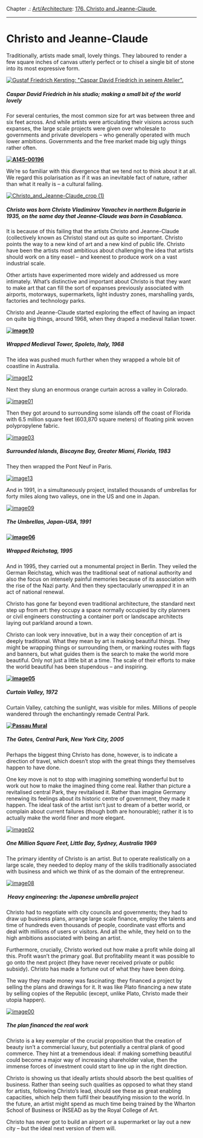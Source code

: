 Chapter .: [Art/Architecture](https://www.theschooloflife.com/thebookoflife/category/leisure/artarchitecture/): [176. Christo and Jeanne-Claude ](https://www.theschooloflife.com/thebookoflife/the-great-artists-christo-and-jeanne-claude/)

* * *

# Christo and Jeanne-Claude&nbsp;

Traditionally, artists made small, lovely things. They laboured to render a few square inches of canvas utterly perfect or to chisel a single bit of stone into its most expressive form.

[![Gustaf Friedrich Kersting: "Caspar David Friedrich in seinem Atelier".](https://www.theschooloflife.com/thebookoflife/wp-content/uploads/2014/10/Georg_Friedrich_Kersting_002.jpg)](http://www.thebookoflife.org/wp-content/uploads/2014/10/Georg_Friedrich_Kersting_002.jpg)

##### Caspar David Friedrich in his studio; making a small bit of the world lovely

For several centuries, the most common size for art was between three and six feet across. And while artists were articulating their visions across such expanses, the large scale projects were given over wholesale to governments and private developers – who generally operated with much lower ambitions. Governments and the free market made big ugly things rather often.

**[![A145-00196](https://www.theschooloflife.com/thebookoflife/wp-content/uploads/2014/10/A145-00196_Aerial_view_north_east_of_Westway_Sports_Centre_A40_West_Cross_Route_industrial_buildings_residentia.jpg)](http://www.thebookoflife.org/wp-content/uploads/2014/10/A145-00196_Aerial_view_north_east_of_Westway_Sports_Centre_A40_West_Cross_Route_industrial_buildings_residentia.jpg)**

We’re so familiar with this divergence that we tend not to think about it at all. We regard this polarisation as if it was an inevitable fact of nature, rather than what it really is – a cultural failing.

[![Christo_and_Jeanne-Claude_crop (1)](https://www.theschooloflife.com/thebookoflife/wp-content/uploads/2014/10/Christo_and_Jeanne-Claude_crop-1.jpg)](http://www.thebookoflife.org/wp-content/uploads/2014/10/Christo_and_Jeanne-Claude_crop-1.jpg)

##### Christo was born Christo Vladimirov Yavachev in northern Bulgaria in 1935, on the same day that&nbsp;Jeanne-Claude was born in Casablanca.

It is because of this failing that the artists Christo and Jeanne-Claude (collectively known as Christo) stand out as quite so important. Christo points the way to a new kind of art and a new kind of public life. Christo have been the artists most ambitious about challenging the idea that artists should work on a tiny easel – and keenest to produce work on a vast industrial scale.

Other artists have experimented more widely and addressed us more intimately. What’s distinctive and important about Christo is that they want to make art that can fill the sort of expanses previously associated with airports, motorways, supermarkets, light industry zones, marshalling yards, factories and technology parks.

Christo and Jeanne-Claude started exploring the effect of having an impact on quite big things, around 1968, when they draped a medieval Italian tower.

**[![image10](https://www.theschooloflife.com/thebookoflife/wp-content/uploads/2014/10/image10.jpg)](http://www.thebookoflife.org/wp-content/uploads/2014/10/image10.jpg)**

##### Wrapped Medieval Tower, Spoleto, Italy, 1968

The idea was pushed much further when they wrapped a whole bit of coastline in Australia.

[![image12](https://www.theschooloflife.com/thebookoflife/wp-content/uploads/2014/10/image12.png)](http://www.thebookoflife.org/wp-content/uploads/2014/10/image12.png)

Next they slung an enormous orange curtain across a valley in Colorado.

[![image01](https://www.theschooloflife.com/thebookoflife/wp-content/uploads/2014/10/image01.png)](http://www.thebookoflife.org/wp-content/uploads/2014/10/image01.png)

Then they got around to surrounding some islands off the coast of Florida with 6.5 million square feet (603,870 square meters) of floating pink woven polypropylene fabric.

[![image03](https://www.theschooloflife.com/thebookoflife/wp-content/uploads/2014/10/image03.png)](http://www.thebookoflife.org/wp-content/uploads/2014/10/image03.png)

##### Surrounded Islands, Biscayne Bay, Greater Miami, Florida, 1983

They then wrapped the Pont Neuf in Paris.

[![image13](https://www.theschooloflife.com/thebookoflife/wp-content/uploads/2014/10/image13.png)](http://www.thebookoflife.org/wp-content/uploads/2014/10/image13.png)

And in 1991, in a simultaneously project, installed thousands of umbrellas for forty miles along two valleys, one in the US and one in Japan. &nbsp;

[![image09](https://www.theschooloflife.com/thebookoflife/wp-content/uploads/2014/10/image09.jpg)](http://www.thebookoflife.org/wp-content/uploads/2014/10/image09.jpg)

##### The Umbrellas, Japan-USA, 1991

**[![image06](https://www.theschooloflife.com/thebookoflife/wp-content/uploads/2014/10/image06.jpg)](http://www.thebookoflife.org/wp-content/uploads/2014/10/image06.jpg)**

##### Wrapped Reichstag, 1995

And in 1995, they carried out a monumental project in Berlin. They veiled the German Reichstag, which was the traditional seat of national authority and also the focus on intensely painful memories because of its association with the rise of the Nazi party. And then they spectacularly _unwrapped_ it in an act of national renewal.

Christo has gone far beyond even traditional architecture, the standard next step up from art: they occupy a space normally occupied by city planners or civil engineers constructing a container port or landscape architects laying out parkland around a town.

Christo can look very innovative, but in a way their conception of art is deeply traditional. What they mean by art is making beautiful things. They might be wrapping things or surrounding them, or marking routes with flags and banners, but what guides them is the search to make the world more beautiful. Only not just a little bit at a time. The scale of their efforts to make the world beautiful has been stupendous – and inspiring.

**[![image05](https://www.theschooloflife.com/thebookoflife/wp-content/uploads/2014/10/image05.png)](http://www.thebookoflife.org/wp-content/uploads/2014/10/image05.png)**

##### Curtain Valley, 1972

Curtain Valley, catching the sunlight, was visible for miles.&nbsp;Millions of people wandered through the enchantingly remade Central Park.

**[![Passau Mural](https://www.theschooloflife.com/thebookoflife/wp-content/uploads/2014/10/image14.jpg)](http://www.thebookoflife.org/wp-content/uploads/2014/10/image14.jpg)**

##### The Gates, Central Park, New York City, 2005

Perhaps the biggest thing Christo has done, however, is to indicate a direction of travel, which doesn’t stop with the great things they themselves happen to have done.

One key move is not to stop with imagining something wonderful but to work out how to make the imagined thing come real. Rather than picture a revitalised central Park, they revitalised it. Rather than imagine Germany renewing its feelings about its historic centre of government, they made it happen. The ideal task of the artist isn’t just to dream of a better world, or complain about current failures (though both are honourable); rather it is to actually make the world finer and more elegant.

[![image02](https://www.theschooloflife.com/thebookoflife/wp-content/uploads/2014/10/image02.png)](http://www.thebookoflife.org/wp-content/uploads/2014/10/image02.png)

##### One Million Square Feet, Little Bay, Sydney, Australia 1969

The primary identity of Christo is an artist. But to operate realistically on a large scale, they needed to deploy many of the skills traditionally associated with business and which we think of as the domain of the entrepreneur.

[![image08](https://www.theschooloflife.com/thebookoflife/wp-content/uploads/2014/10/image08.png)](http://www.thebookoflife.org/wp-content/uploads/2014/10/image08.png)

##### &nbsp;Heavy engineering: the Japanese umbrella project

Christo had to negotiate with city councils and governments; they had to draw up business plans, arrange large scale finance, employ the talents and time of hundreds even thousands of people, coordinate vast efforts and deal with millions of users or visitors. And all the while, they held on to the high ambitions associated with being an artist.

Furthermore, crucially, Christo worked out how make a profit while doing all this. Profit wasn’t the primary goal. But profitability meant it was possible to go onto the next project (they have never received private or public subsidy). Christo has made a fortune out of what they have been doing.

The way they made money was fascinating: they financed a project by selling the plans and drawings for it. It was like Plato financing a new state by selling copies of the Republic (except, unlike Plato, Christo made their utopia happen).

[![image00](https://www.theschooloflife.com/thebookoflife/wp-content/uploads/2014/10/image00.png)](http://www.thebookoflife.org/wp-content/uploads/2014/10/image00.png)

##### The plan financed the real work

Christo is a key exemplar of the crucial proposition that the creation of beauty isn’t a commercial luxury, but potentially a central plank of good commerce. They hint at a tremendous ideal: if making something beautiful could become a major way of increasing shareholder value, then the immense forces of investment could start to line up in the right direction.

Christo is showing us that ideally artists should absorb the best qualities of business. Rather than seeing such qualities as opposed to what they stand for artists, following Christo’s lead, should see these as great enabling capacities, which help them fulfil their beautifying mission to the world. In the future, an artist might spend as much time being trained by the Wharton School of Business or INSEAD as by the Royal College of Art.

Christo has never got to build an airport or a supermarket or lay out a new city – but the ideal next version of them&nbsp;will.
